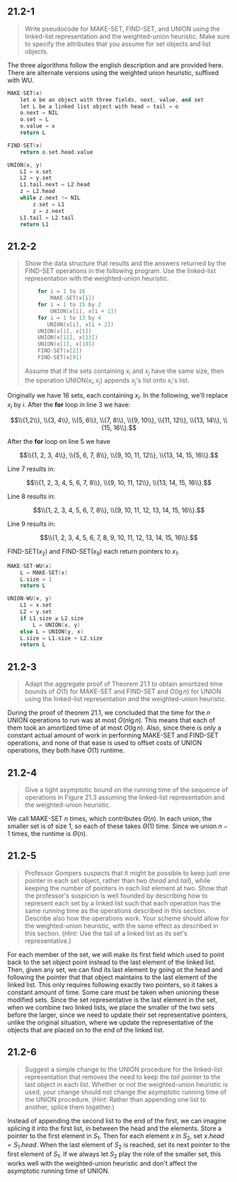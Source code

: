 ## 21.2-1

> Write pseudocode for $\text{MAKE-SET}$, $\text{FIND-SET}$, and $\text{UNION}$ using the linked-list representation and the weighted-union heuristic. Make sure to specify the attributes that you assume for set objects and list objects.

The three algorithms follow the english description and are provided here. There are alternate versions using the weighted union heuristic, suffixed with $\text{WU}$.

```cpp
MAKE-SET(x)
    let o be an object with three fields, next, value, and set
    let L be a linked list object with head = tail = o
    o.next = NIL
    o.set = L
    o.value = x
    return L
```

```cpp
FIND-SET(x)
    return o.set.head.value
```

```cpp
UNION(x, y)
    L1 = x.set
    L2 = y.set
    L1.tail.next = L2.head
    z = L2.head
    while z.next != NIL
        z.set = L1
        z = z.next
    L1.tail = L2.tail
    return L1
```

## 21.2-2

> Show the data structure that results and the answers returned by the $\text{FIND-SET}$ operations in the following program. Use the linked-list representation with the weighted-union heuristic.
>
> ```cpp
>     for i = 1 to 16
>         MAKE-SET(x[i])
>     for i = 1 to 15 by 2
>         UNION(x[i], x[i + 1])
>     for i = 1 to 13 by 4
>        UNION(x[i], x[i + 2])
>     UNION(x[1], x[5])
>     UNION(x[11], x[13])
>     UNION(x[1], x[10])
>     FIND-SET(x[2])
>     FIND-SET(x[9])
> ```
>
> Assume that if the sets containing $x_i$ and $x_j$ have the same size, then the operation $\text{UNION}(x_i, x_j)$ appends $x_j$'s list onto $x_i$'s list.

Originally we have $16$ sets, each containing $x_i$. In the following, we'll replace $x_i$ by $i$. After the **for** loop in line 3 we have:

$$\\{1,2\\}, \\{3, 4\\}, \\{5, 6\\}, \\{7, 8\\}, \\{9, 10\\}, \\{11, 12\\}, \\{13, 14\\}, \\{15, 16\\}.$$

After the **for** loop on line 5 we have

$$\\{1, 2, 3, 4\\}, \\{5, 6, 7, 8\\}, \\{9, 10, 11, 12\\}, \\{13, 14, 15, 16\\}.$$

Line 7 results in:

$$\\{1, 2, 3, 4, 5, 6, 7, 8\\}, \\{9, 10, 11, 12\\}, \\{13, 14, 15, 16\\}.$$

Line 8 results in:

$$\\{1, 2, 3, 4, 5, 6, 7, 8\\}, \\{9, 10, 11, 12, 13, 14, 15, 16\\}.$$

Line 9 results in:

$$\\{1, 2, 3, 4, 5, 6, 7, 8, 9, 10, 11, 12, 13, 14, 15, 16\\}.$$

$\text{FIND-SET}(x_2)$ and $\text{FIND-SET}(x_9)$ each return pointers to $x_1$.

```cpp
MAKE-SET-WU(x)
    L = MAKE-SET(x)
    L.size = 1
    return L
```

```cpp
UNION-WU(x, y)
    L1 = x.set
    L2 = y.set
    if L1.size ≥ L2.size
        L = UNION(x, y)
    else L = UNION(y, x)
    L.size = L1.size + L2.size
    return L
```

## 21.2-3

> Adapt the aggregate proof of Theorem 21.1 to obtain amortized time bounds of $O(1)$ for $\text{MAKE-SET}$ and $\text{FIND-SET}$ and $O(\lg n)$ for $\text{UNION}$ using the linked-list representation and the weighted-union heuristic.

During the proof of theorem 21.1, we concluded that the time for the $n$ $\text{UNION}$ operations to run was at most $O(n \lg n)$. This means that each of them took an amortized time of at most $O(\lg n)$. Also, since there is only a constant actual amount of work in performing $\text{MAKE-SET}$ and $\text{FIND-SET}$ operations, and none of that ease is used to offset costs of $\text{UNION}$ operations, they both have $O(1)$ runtime.

## 21.2-4

> Give a tight asymptotic bound on the running time of the sequence of operations in Figure 21.3 assuming the linked-list representation and the weighted-union heuristic.

We call $\text{MAKE-SET}$ $n$ times, which contributes $\Theta(n)$. In each union, the smaller set is of size $1$, so each of these takes $\Theta(1)$ time. Since we union $n - 1$ times, the runtime is $\Theta(n)$.

## 21.2-5

> Professor Gompers suspects that it might be possible to keep just one pointer in each set object, rather than two ($head$ and $tail$), while keeping the number of pointers in each list element at two. Show that the professor's suspicion is well founded by describing how to represent each set by a linked list such that each operation has the same running time as the operations described in this section. Describe also how the operations work. Your scheme should allow for the weighted-union heuristic, with the same effect as described in this section. ($\textit{Hint:}$ Use the tail of a linked list as its set's representative.)

For each member of the set, we will make its first field which used to point back to the set object point instead to the last element of the linked list. Then, given any set, we can find its last element by going ot the head and following the pointer that that object maintains to the last element of the linked list. This only requires following exactly two pointers, so it takes a constant amount of time. Some care must be taken when unioning these modified sets. Since the set representative is the last element in the set, when we combine two linked lists, we place the smaller of the two sets before the larger, since we need to update their set representative pointers, unlike the original situation, where we update the representative of the objects that are placed on to the end of the linked list.

## 21.2-6

> Suggest a simple change to the $\text{UNION}$ procedure for the linked-list representation that removes the need to keep the $tail$ pointer to the last object in each list. Whether or not the weighted-union heuristic is used, your change should not change the asymptotic running time of the $\text{UNION}$ procedure. ($\textit{Hint:}$ Rather than appending one list to another, splice them together.)

Instead of appending the second list to the end of the first, we can imagine splicing it into the first list, in between the head and the elements. Store a pointer to the first element in $S_1$. Then for each element $x$ in $S_2$, set $x.head = S_1.head$. When the last element of $S_2$ is reached, set its next pointer to the first element of $S_1$. If we always let $S_2$ play the role of the smaller set, this works well with the weighted-union heuristic and don't affect the asymptotic running time of $\text{UNION}$.

